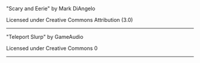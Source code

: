 "Scary and Eerie"
by Mark DiAngelo

Licensed under
Creative Commons
Attribution (3.0)

---

"Teleport Slurp"
by GameAudio

Licensed under
Creative Commons 0

---
